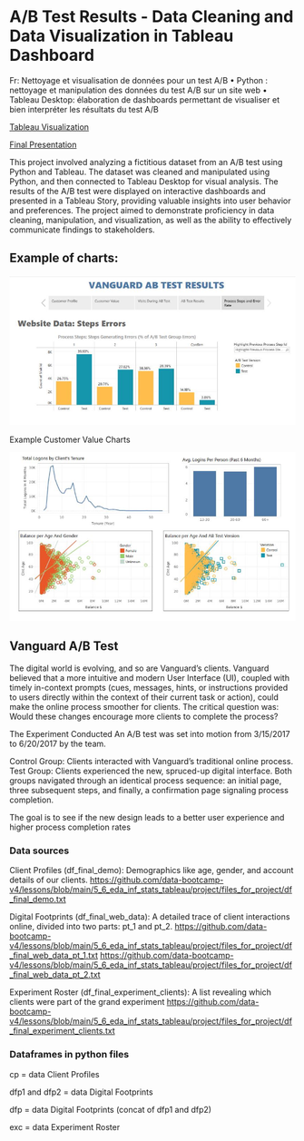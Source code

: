 <h1>A/B Test Results - Data Cleaning and Data Visualization in Tableau Dashboard </h1>

Fr: Nettoyage et visualisation de données pour un test A/B
• Python : nettoyage et manipulation des données du test A/B sur un site web
• Tableau Desktop: élaboration de dashboards permettant de visualiser et bien interpréter les résultats du test A/B

<a href="https://public.tableau.com/app/profile/regina.pollyana.bernardes/viz/tableau_vanguard_abtest/Story1?publish=yes"> Tableau Visualization </a>

<a href="https://github.com/Pollybs/ab-test-vanguard-tableau-viz/blob/main/Presentation_Vanguard%20A_B_test.pdf"> Final Presentation </a>

This project involved analyzing a fictitious dataset from an A/B test using Python and Tableau. The dataset was cleaned and manipulated using Python, and then connected to Tableau Desktop for visual analysis. The results of the A/B test were displayed on interactive dashboards and presented in a Tableau Story, providing valuable insights into user behavior and preferences. The project aimed to demonstrate proficiency in data cleaning, manipulation, and visualization, as well as the ability to effectively communicate findings to stakeholders.

<h2>Example of charts: </h2>

![ab](https://github.com/Pollybs/ab_test_data_results_tableau/blob/main/tableau_projet_ab.jpg)

Example Customer Value Charts

![ab2](https://github.com/Pollybs/ab_test_data_results_tableau/blob/main/tableau_2.jpg)

<h2>Vanguard A/B Test</h2>

The digital world is evolving, and so are Vanguard’s clients. Vanguard believed that a more intuitive and modern User Interface (UI), coupled with timely in-context prompts (cues, messages, hints, or instructions provided to users directly within the context of their current task or action), could make the online process smoother for clients. The critical question was: Would these changes encourage more clients to complete the process?

The Experiment Conducted
An A/B test was set into motion from 3/15/2017 to 6/20/2017 by the team.

Control Group: Clients interacted with Vanguard’s traditional online process.
Test Group: Clients experienced the new, spruced-up digital interface.
Both groups navigated through an identical process sequence: an initial page, three subsequent steps, and finally, a confirmation page signaling process completion.

The goal is to see if the new design leads to a better user experience and higher process completion rates

<h3> Data sources </h3>

Client Profiles (df_final_demo): Demographics like age, gender, and account details of our clients. 
https://github.com/data-bootcamp-v4/lessons/blob/main/5_6_eda_inf_stats_tableau/project/files_for_project/df_final_demo.txt

Digital Footprints (df_final_web_data): A detailed trace of client interactions online, divided into two parts: pt_1 and pt_2. 
https://github.com/data-bootcamp-v4/lessons/blob/main/5_6_eda_inf_stats_tableau/project/files_for_project/df_final_web_data_pt_1.txt
https://github.com/data-bootcamp-v4/lessons/blob/main/5_6_eda_inf_stats_tableau/project/files_for_project/df_final_web_data_pt_2.txt

Experiment Roster (df_final_experiment_clients): A list revealing which clients were part of the grand experiment
https://github.com/data-bootcamp-v4/lessons/blob/main/5_6_eda_inf_stats_tableau/project/files_for_project/df_final_experiment_clients.txt

<h3>Dataframes in python files </h3>

cp = data Client Profiles

dfp1 and dfp2 = data Digital Footprints 

dfp = data Digital Footprints (concat of dfp1 and dfp2) 

exc = data Experiment Roster

